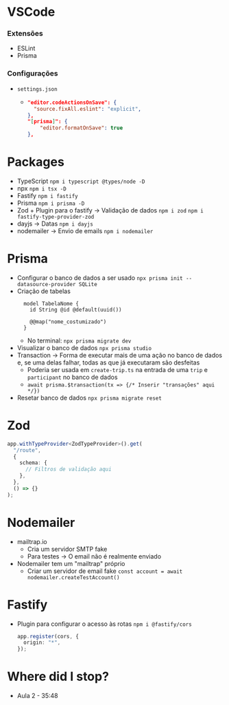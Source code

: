 # VSCode

### Extensões

- ESLint
- Prisma

### Configurações

- `settings.json`
  - ```json
    "editor.codeActionsOnSave": {
      "source.fixAll.eslint": "explicit",
    },
    "[prisma]": {
        "editor.formatOnSave": true
    },
    ```

# Packages

- TypeScript
  `npm i typescript @types/node -D`
- npx
  `npm i tsx -D`
- Fastify
  `npm i fastify`
- Prisma
  `npm i prisma -D`
- Zod + Plugin para o fastify -> Validação de dados
  `npm i zod`
  `npm i fastify-type-provider-zod`
- dayjs -> Datas
  `npm i dayjs`
- nodemailer -> Envio de emails
  `npm i nodemailer`

# Prisma

- Configurar o banco de dados a ser usado
  `npx prisma init --datasource-provider SQLite`
- Criação de tabelas
  ```prisma
    model TabelaNome {
      id String @id @default(uuid())

      @@map("nome_costumizado")
    }
  ```
  - No terminal: `npx prisma migrate dev`
- Visualizar o banco de dados
  `npx prisma studio`
- Transaction -> Forma de executar mais de uma ação no banco de dados e, se uma delas falhar, todas as que já executaram são desfeitas
  - Poderia ser usada em `create-trip.ts` na entrada de uma `trip` e `participant` no banco de dados
  - `await prisma.$transaction(tx => {/* Inserir "transações" aqui */})`
- Resetar banco de dados
  `npx prisma migrate reset`

# Zod

```typescript
app.withTypeProvider<ZodTypeProvider>().get(
  "/route",
  {
    schema: {
      // Filtros de validação aqui
    },
  },
  () => {}
);
```

# Nodemailer

- mailtrap.io
  - Cria um servidor SMTP fake
  - Para testes -> O email não é realmente enviado
- Nodemailer tem um "mailtrap" próprio
  - Criar um servidor de email fake
    `const account = await nodemailer.createTestAccount()`

# Fastify

- Plugin para configurar o acesso às rotas
  `npm i @fastify/cors`
  ```typescript
  app.register(cors, {
    origin: "*",
  });
  ```

# Where did I stop?

- Aula 2 - 35:48
